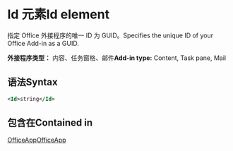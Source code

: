 # <a name="id-element"></a><span data-ttu-id="722cf-101">Id 元素</span><span class="sxs-lookup"><span data-stu-id="722cf-101">Id element</span></span>

<span data-ttu-id="722cf-102">指定 Office 外接程序的唯一 ID 为 GUID。</span><span class="sxs-lookup"><span data-stu-id="722cf-102">Specifies the unique ID of your Office Add-in as a GUID.</span></span>

<span data-ttu-id="722cf-103">**外接程序类型：** 内容、任务窗格、邮件</span><span class="sxs-lookup"><span data-stu-id="722cf-103">**Add-in type:** Content, Task pane, Mail</span></span>

## <a name="syntax"></a><span data-ttu-id="722cf-104">语法</span><span class="sxs-lookup"><span data-stu-id="722cf-104">Syntax</span></span>

```XML
<Id>string</Id>
```

## <a name="contained-in"></a><span data-ttu-id="722cf-105">包含在</span><span class="sxs-lookup"><span data-stu-id="722cf-105">Contained in</span></span>

[<span data-ttu-id="722cf-106">OfficeApp</span><span class="sxs-lookup"><span data-stu-id="722cf-106">OfficeApp</span></span>](officeapp.md)

